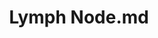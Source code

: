 ---
title: Lymph Node.md
release_version: v1.2
model_type: asct-b
description: "[Anatomical Structures, Cell Types, plus Biomarkers (ASCT+B) tables](https://hubmapconsortium.github.io/ccf/pages/ccf-anatomical-structures.html) aim to capture the nested *part_of* structure of anatomical human body parts, the typology of cells, and biomarkers used to identify cell types. The tables are authored and reviewed by an international team of experts. The lymph node ASCT+B tables are derived from published literature, public datasets, and domain expertise from the authors. The table provides a reference for a canonical human mesenteric lymph node; however, it is anticipated that these tables will be amended to reflect lymph nodes draining other sites of the human body and changes arising from inflammation and other perturbations. The gross anatomy of the lymph node was highly influenced by the following text:[(Willard-Mack 2006)](https://doi.org/10.1080/01926230600867727). Cell types and gene biomarkers derived from sequencing studies were derived from the following studies:[(James et al. 2020)](https://doi.org/10.1038/s41590-020-0602-z), [(Xiang et al. 2020)](https://doi.org/10.3389/fcvm.2020.00052), and [(Szabo et al. 2019)](https://doi.org/10.1038/s41467-019-12464-3). Gene biomarkers for stromal cells were obtained from an orthogonal study in mice (DOI: 10.1016/j.immuni.2018.04.006). Several studies employing flow cytometry and immunohistochemistry aided in the identification of protein biomarkers. To support granular phenotyping, we list all reported biomarkers including negative and differentially expressed proteins. We anticipate further refinement from multimodal studies that pair sequencing and imaging studies from the same human sample. In total, this table reports 34 anatomical structures, 45 cell types, and 223 biomarkers.
"
creators: 
  - 0000-0002-7250-3569
  - 0000-0003-4379-8967
  - 0000-0001-6870-0300
project_leads: 
  - 0000-0002-3321-6137
reviewers: 
  - 0000-0002-3522-8932
  - 0000-0003-4632-0301
  - 0000-0001-7688-1439
  - 0000-0002-4404-8116
  - 0000-0001-7655-4833
creation_date:  2021-05-06 
license: CC BY 4.0
publisher:  HuBMAP 
funder:  National Institutes of Health 
award_number:  OT2OD026671 
hubmap_id:  HBM437.JQVC.953 
datatable: asct-b_nih_lymph_node.csv
doi: https://doi.org/10.48539/HBM437.JQVC.953
---